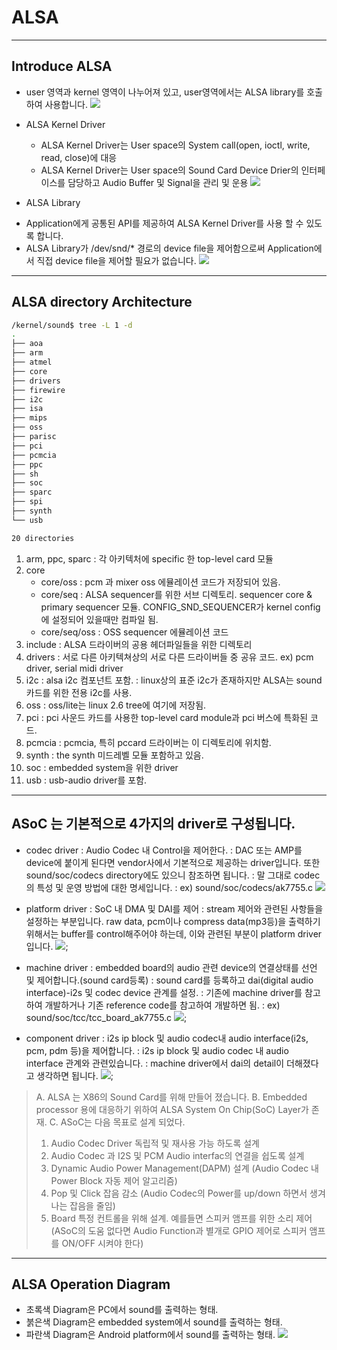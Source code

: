 # ALSA

<hr/>

## Introduce ALSA
 - user 영역과 kernel 영역이 나누어져 있고, user영역에서는 ALSA library를 호출하여 사용합니다.
  ![](./image/ALSA-01.png)

 - ALSA Kernel Driver
   * ALSA Kernel Driver는 User space의 System call(open, ioctl, write, read, close)에 대응
   * ALSA Kernel Driver는 User space의 Sound Card Device Drier의 인터페이스를 담당하고 Audio Buffer 및 Signal을 관리 및 운용
  ![](./image/ALSA-02.png)

  - ALSA Library
   * Application에게 공통된 API를 제공하여 ALSA Kernel Driver를 사용 할 수 있도록 합니다.
   * ALSA Library가 /dev/snd/* 경로의 device file을 제어함으로써 Application에서 직접 device file을 제어할 필요가 없습니다.
  ![](./image/ALSA-03.png)


<hr/>

## ALSA directory Architecture

```bash
/kernel/sound$ tree -L 1 -d
.
├── aoa
├── arm
├── atmel
├── core
├── drivers
├── firewire
├── i2c
├── isa
├── mips
├── oss
├── parisc
├── pci
├── pcmcia
├── ppc
├── sh
├── soc
├── sparc
├── spi
├── synth
└── usb

20 directories
```
 1) arm, ppc, sparc 
 	: 각 아키텍처에 specific 한 top-level card 모듈
 2) core  
 	- core/oss : pcm 과 mixer oss 에뮬레이션 코드가 저장되어 있음.
	- core/seq : ALSA sequencer를 위한 서브 디렉토리. sequencer core & primary sequencer 모듈. CONFIG_SND_SEQUENCER가 kernel config에 설정되어 있을때만 컴파일 됨.
	- core/seq/oss : OSS sequencer 에뮬레이션 코드
 3) include 
 	: ALSA 드라이버의 공용 헤더파일들을 위한 디렉토리
 4) drivers 
 	: 서로 다른 아키텍쳐상의 서로 다른 드라이버들 중 공유 코드. ex) pcm driver, serial midi driver
 5) i2c
 	: alsa i2c 컴포넌트 포함.
	: linux상의 표준 i2c가 존재하지만 ALSA는 sound 카드를 위한 전용 i2c를 사용.
 6) oss
 	: oss/lite는 linux 2.6 tree에 여기에 저장됨.
 7) pci
 	: pci 사운드 카드를 사용한 top-level card module과 pci 버스에 특화된 코드.
 8) pcmcia
 	: pcmcia, 특히 pccard 드라이버는 이 디렉토리에 위치함.
 9) synth 
 	: the synth 미드레벨 모듈 포함하고 있음.
 10) soc
 	: embedded system을 위한 driver
 11) usb 
 	: usb-audio driver를 포함.

<hr/>

## ASoC 는 기본적으로 4가지의 driver로 구성됩니다.

 - codec driver : Audio Codec 내 Control을 제어한다. 
	: DAC 또는 AMP를 device에 붙이게 된다면 vendor사에서 기본적으로 제공하는 driver입니다. 또한 sound/soc/codecs directory에도 있으니 참조하면 됩니다.
	: 말 그대로 codec의 특성 및 운영 방법에 대한 명세입니다.
	: ex) sound/soc/codecs/ak7755.c
	![](./image/ALSA-04.png)

 - platform driver : SoC 내 DMA 및 DAI를 제어
	: stream 제어와 관련된 사항들을 설정하는 부분입니다. raw data, pcm이나 compress data(mp3등)을 출력하기 위해서는 buffer를 control해주어야 하는데, 이와 관련된 부분이 platform driver입니다. 
	![](./image/ALSA-05.png);

 - machine driver : embedded board의 audio 관련 device의 연결상태를 선언 및 제어합니다.(sound card등록)
	: sound card를 등록하고 dai(digital audio interface)-i2s 및 codec device 관계를 설정.
	: 기존에 machine driver를 참고하여 개발하거나 기존 reference code를 참고하여 개발하면 됨.
	: ex) sound/soc/tcc/tcc_board_ak7755.c
	![](./image/ALSA-06.png);

 - component driver : i2s ip block 및 audio codec내 audio interface(i2s, pcm, pdm 등)을 제어합니다.
	: i2s ip block 및 audio codec 내 audio interface 관계와 관련있습니다. 
	: machine driver에서 dai의 detail이 더해졌다고 생각하면 됩니다.
	![](./image/ALSA-07.png);


>A. ALSA 는 X86의 Sound Card를 위해 만들어 졌습니다.
>B. Embedded processor 용에 대응하기 위하여 ALSA System On Chip(SoC) Layer가 존재.
>C. ASoC는 다음 목표로 설계 되었다.
>
>    1) Audio Codec Driver 독립적 및 재사용 가능 하도록 설계
>    2) Audio Codec 과 I2S 및 PCM Audio interfac의 연결을 쉽도록 설계
>    3) Dynamic Audio Power Management(DAPM) 설계 (Audio Codec 내 Power Block 자동 제어 알고리즘)
>    4) Pop 및 Click 잡음 감소 (Audio Codec의 Power를 up/down 하면서 생겨나는 잡음을 줄임)
>    5) Board 특정 컨트롤을 위해 설계. 예를들면 스피커 앰프를 위한 소리 제어
>       (ASoC의 도움 없다면 Audio Function과 별개로 GPIO 제어로 스피커 앰프를 ON/OFF 시켜야 한다)
>
<hr/>

## ALSA Operation Diagram
 - 초록색 Diagram은 PC에서 sound를 출력하는 형태.
 - 붉은색 Diagram은 embedded system에서 sound를 출력하는 형태.
 - 파란색 Diagram은 Android platform에서 sound를 출력하는 형태.
	 ![](./image/ALSA-08.png)
